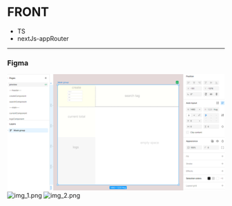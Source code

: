 

# FRONT

- TS
- nextJs-appRouter


---

### Figma

![img.png](img.png)
![img_1.png](img_1.png)
![img_2.png](img_2.png)